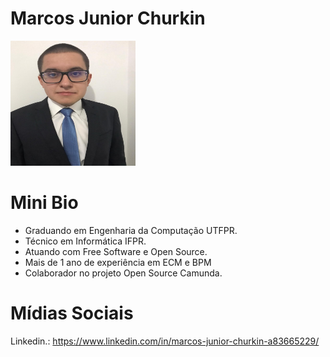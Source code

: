 # Marcos Junior Churkin
<img src="/speakers/img/PedroKravetz.jpg" alt="Pedro Kravetz" style="height: 200px; width:200px;"/>

# Mini Bio
* Graduando em Engenharia da Computação UTFPR.
* Técnico em Informática IFPR.
* Atuando com Free Software e Open Source.
* Mais de 1 ano de experiência em ECM e BPM
* Colaborador no projeto Open Source Camunda.

# Mídias Sociais
Linkedin.: https://www.linkedin.com/in/marcos-junior-churkin-a83665229/

